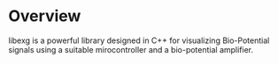 # Overview
libexg is a powerful library designed in C++ for visualizing Bio-Potential signals using a suitable mirocontroller and  a bio-potential amplifier.
